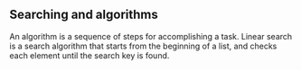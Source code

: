 ## Searching and algorithms

An algorithm is a sequence of steps for accomplishing a task. 
Linear search is a search algorithm that starts from the beginning of a list, and checks each element until the search key is found.
